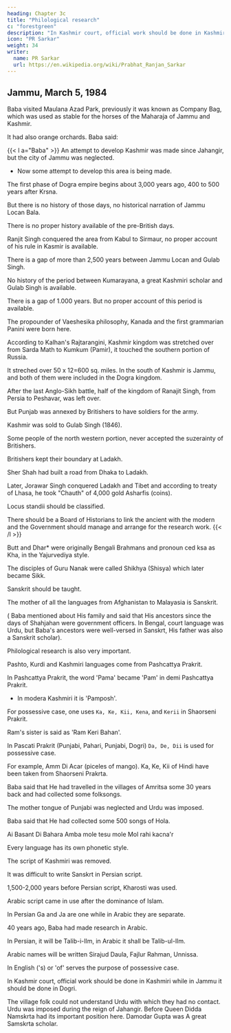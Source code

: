 ```yaml
---
heading: Chapter 3c
title: "Philological research"
c: "forestgreen"
description: "In Kashmir court, official work should be done in Kashmiri while in Jammu it should be done in Dogri."
icon: "PR Sarkar"
weight: 34
writer:
  name: PR Sarkar
  url: https://en.wikipedia.org/wiki/Prabhat_Ranjan_Sarkar
---
```




## Jammu, March 5, 1984

<!-- 75 -->

Baba visited Maulana Azad Park, previously it was known as Company Bag, which was used as stable for the horses of the Maharaja of Jammu and Kashmir. 

It had also orange orchards. Baba said:

{{< l a="Baba" >}}
An attempt to develop Kashmir was made since Jahangir, but the city of Jammu was neglected.
- Now some attempt to develop this area is being made.

The first phase of Dogra empire begins about 3,000 years ago, 400 to 500 years after Krsna. 

But there is no history of those days, no historical narration of Jammu Locan Bala. 

There is no proper history available of the pre-British days. 

Ranjit Singh conquered the area from Kabul to Sirmaur, no proper account of his rule in Kasmir is available. 

There is a gap of more than 2,500 years between Jammu Locan and Gulab Singh. 

No history of the period between Kumarayana, a great Kashmiri scholar and Gulab Singh is available. 

There is a gap of 1.000 years. But no proper account of this period is available. 

The propounder of Vaeshesika philosophy, Kanada and the first grammarian Panini were born here.

According to Kalhan's Rajtarangini, Kashmir kingdom was stretched over from Sarda Math to Kumkum (Pamir), it touched the southern portion of Russia.

It streched over 50 x 12=600 sq. miles. In the south of Kashmir is Jammu, and both of them were included in the Dogra kingdom.

After the last Anglo-Sikh battle, half of the kingdom of Ranajit Singh, from Persia to Peshavar, was left over.

But Punjab was annexed by Britishers to have soldiers for the army. 

Kashmir was sold to Gulab Singh (1846).

Some people of the north western portion, never accepted the suzerainty of Britishers. 

Britishers kept their boundary at Ladakh. 

Sher Shah had built a road from Dhaka to Ladakh. 

Later, Jorawar Singh conquered Ladakh and Tibet and according to treaty of Lhasa, he took "Chauth" of 4,000 gold Asharfis (coins). 

Locus standii should be classified. 

There should be a Board of Historians to link the ancient with the modern and the Government should manage and arrange for the research work.
{{< /l >}}

<!-- 76 -->

Butt and Dhar* were originally Bengali Brahmans and pronoun ced ksa as Kha, in the Yajurvediya style. 

The disciples of Guru Nanak were called Shikhya (Shisya) which later became Sikk.

Sanskrit should be taught.

The mother of all the languages from Afghanistan to Malayasia is Sanskrit. 

( Baba mentioned about His family and said that His ancestors since the days of Shahjahan were government officers. In Bengal, court language was Urdu, but Baba's ancestors were well-versed in Sanskrt, His father was also a Sanskrit scholar). 

Philological research is also very important. 

Pashto, Kurdi and Kashmiri languages come from Pashcattya Prakrit. 

In Pashcattya Prakrit, the word 'Pama' became 'Pam' in demi Pashcattya Prakrit.
- In modera Kashmiri it is 'Pamposh'.

For possessive case, one uses `Ka, Ke, Kii, Kena`, and `Kerii` in Shaorseni Prakrit.

Ram's sister is said as 'Ram Keri Bahan'.

In Pascati Prakrit (Punjabi, Pahari, Punjabi, Dogri) `Da, De, Dii` is used for possessive case. 

For example, Amm Di Acar (piceles of mango). Ka, Ke, Kii of Hindi have been taken from Shaorseni Prakrta.

Baba said that He had travelled in the villages of Amritsa some 30 years back and had collected some folksongs. 

The mother tongue of Punjabi was neglected and Urdu was imposed. 

Baba said that He had collected some 500 songs of Hola.

Ai Basant Di Bahara Amba mole tesu mole
Mol rahi kacna'r

Every language has its own phonetic style. 

The script of Kashmiri was removed. 

It was difficult to write Sanskrt in Persian script. 

1,500-2,000 years before Persian script, Kharosti was used. 

Arabic script came in use after the dominance of Islam. 

In Persian Ga and Ja are one while in Arabic they are separate.

40 years ago, Baba had made research in Arabic. 

In Persian, it will be Talib-i-Ilm, in Arabic it shall be Talib-ul-Ilm. 

Arabic names will be written Sirajud Daula, Fajlur Rahman, Unnissa. 

In English ('s) or 'of' serves the purpose of possessive case.

In Kashmir court, official work should be done in Kashmiri while in Jammu it should be done in Dogri.

The village folk could not understand Urdu with which they had no contact. Urdu was imposed during the reign of Jahangir. Before Queen Didda Namskrta had its important position here. Damodar Gupta was A great Samskrta scholar.

<!-- 77 -->

